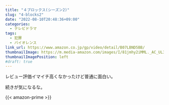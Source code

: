 ```yaml
---
title: "４ブロックス(シーズン2)"
slug: "4-blocks2"
date: "2022-08-10T20:48:36+09:00"
categories:
  - テレビドラマ
tags:
  - 犯罪
  - バイオレンス
link_url: https://www.amazon.co.jp/gp/video/detail/B07LBND5BB/
thumbnailImage: https://m.media-amazon.com/images/I/81jmhy2iMML._AC_UL320_.jpg
thumbnailImagePosition: left
#draft: true
---
```

レビュー評価イマイチ高くなかったけど普通に面白い。
<!--more-->
続きが気になるな。

{{< amazon-prime >}}
